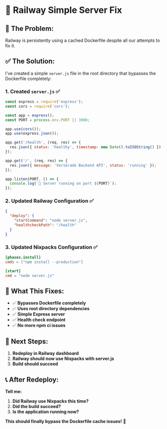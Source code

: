 # 🔧 Railway Simple Server Fix

## 🚨 **The Problem:**
Railway is persistently using a cached Dockerfile despite all our attempts to fix it.

## ✅ **The Solution:**
I've created a simple `server.js` file in the root directory that bypasses the Dockerfile completely:

### **1. Created `server.js`** ✅
```javascript
const express = require('express');
const cors = require('cors');

const app = express();
const PORT = process.env.PORT || 3000;

app.use(cors());
app.use(express.json());

app.get('/health', (req, res) => {
  res.json({ status: 'healthy', timestamp: new Date().toISOString() });
});

app.get('/', (req, res) => {
  res.json({ message: 'VeriGrade Backend API', status: 'running' });
});

app.listen(PORT, () => {
  console.log(`🚀 Server running on port ${PORT}`);
});
```

### **2. Updated Railway Configuration** ✅
```json
{
  "deploy": {
    "startCommand": "node server.js",
    "healthcheckPath": "/health"
  }
}
```

### **3. Updated Nixpacks Configuration** ✅
```toml
[phases.install]
cmds = ["npm install --production"]

[start]
cmd = "node server.js"
```

## 🎯 **What This Fixes:**

- ✅ **Bypasses Dockerfile completely**
- ✅ **Uses root directory dependencies**
- ✅ **Simple Express server**
- ✅ **Health check endpoint**
- ✅ **No more npm ci issues**

## 🚀 **Next Steps:**

1. **Redeploy in Railway dashboard**
2. **Railway should now use Nixpacks with server.js**
3. **Build should succeed**

## 📞 **After Redeploy:**

**Tell me:**
1. **Did Railway use Nixpacks this time?**
2. **Did the build succeed?**
3. **Is the application running now?**

**This should finally bypass the Dockerfile cache issues!** 🎉
